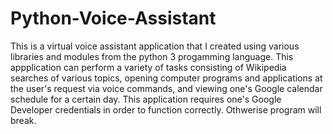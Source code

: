# Python-Voice-Assistant
This is a virtual voice assistant application that I created using various libraries and modules from the python 3 progamming language. This appplication can perform a variety of tasks consisting of Wikipedia searches of various topics, opening computer programs and applications at the user's request via voice commands, and viewing one's Google calendar schedule for a certain day. This application requires one's Google Developer credentials in order to function correctly. Othwerise program will break.  
